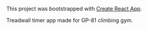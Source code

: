 This project was bootstrapped with [Create React App](https://github.com/facebookincubator/create-react-app).

Treadwall timer app made for GP-81 climbing gym.

